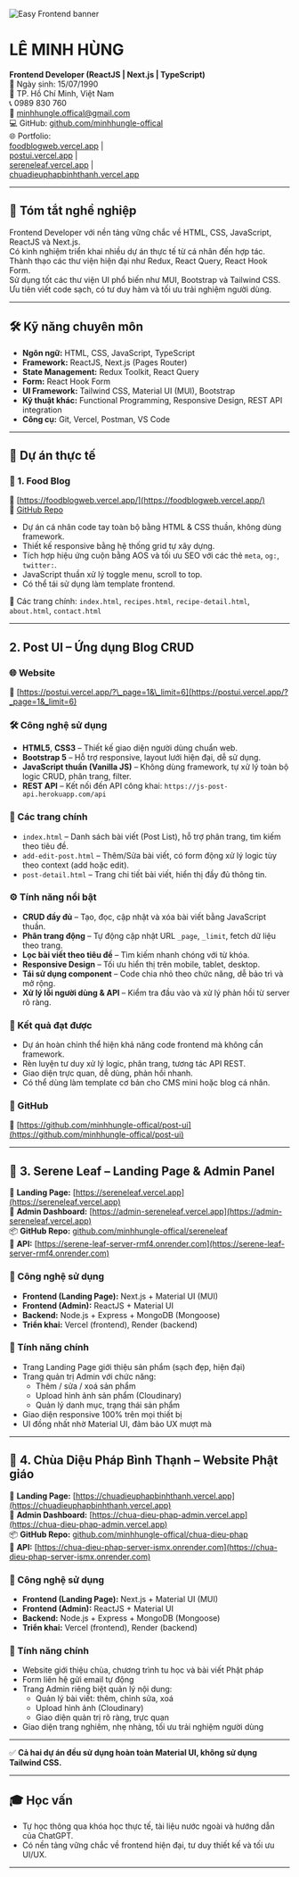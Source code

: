 ![Easy Frontend banner](https://images.unsplash.com/photo-1467232004584-a241de8bcf5d?ixlib=rb-1.2.1&ixid=MnwxMjA3fDB8MHxwaG90by1wYWdlfHx8fGVufDB8fHx8&auto=format&fit=crop&w=1469&q=80)

# LÊ MINH HÙNG

**Frontend Developer (ReactJS | Next.js | TypeScript)**  
📅 Ngày sinh: 15/07/1990  
📍 TP. Hồ Chí Minh, Việt Nam  
📞 0989 830 760  
📧 minhhungle.offical@gmail.com  
💻 GitHub: [github.com/minhhungle-offical](https://github.com/minhhungle-offical)  
🌐 Portfolio:  
[foodblogweb.vercel.app](https://foodblogweb.vercel.app/) |  
[postui.vercel.app](https://postui.vercel.app/?_page=1&_limit=6) |  
[sereneleaf.vercel.app](https://sereneleaf.vercel.app/) |  
[chuadieuphapbinhthanh.vercel.app](https://chuadieuphapbinhthanh.vercel.app)

---

## 🧾 Tóm tắt nghề nghiệp

Frontend Developer với nền tảng vững chắc về HTML, CSS, JavaScript, ReactJS và Next.js.  
Có kinh nghiệm triển khai nhiều dự án thực tế từ cá nhân đến hợp tác.  
Thành thạo các thư viện hiện đại như Redux, React Query, React Hook Form.  
Sử dụng tốt các thư viện UI phổ biến như MUI, Bootstrap và Tailwind CSS.  
Ưu tiên viết code sạch, có tư duy hàm và tối ưu trải nghiệm người dùng.

---

## 🛠️ Kỹ năng chuyên môn

- **Ngôn ngữ:** HTML, CSS, JavaScript, TypeScript
- **Framework:** ReactJS, Next.js (Pages Router)
- **State Management:** Redux Toolkit, React Query
- **Form:** React Hook Form
- **UI Framework:** Tailwind CSS, Material UI (MUI), Bootstrap
- **Kỹ thuật khác:** Functional Programming, Responsive Design, REST API integration
- **Công cụ:** Git, Vercel, Postman, VS Code

---

## 📌 Dự án thực tế

### 🎯 1. Food Blog

🔗 [https://foodblogweb.vercel.app/](https://foodblogweb.vercel.app/)  
📂 [GitHub Repo](https://github.com/minhhungle-offical/food-blog)

- Dự án cá nhân code tay toàn bộ bằng HTML & CSS thuần, không dùng framework.
- Thiết kế responsive bằng hệ thống grid tự xây dựng.
- Tích hợp hiệu ứng cuộn bằng AOS và tối ưu SEO với các thẻ `meta`, `og:`, `twitter:`.
- JavaScript thuần xử lý toggle menu, scroll to top.
- Có thể tái sử dụng làm template frontend.

📄 Các trang chính:
`index.html`, `recipes.html`, `recipe-detail.html`, `about.html`, `contact.html`

---

## 2. Post UI – Ứng dụng Blog CRUD

### 🌐 Website

🔗 [https://postui.vercel.app/?\_page=1&\_limit=6](https://postui.vercel.app/?_page=1&_limit=6)

### 🛠️ Công nghệ sử dụng

- **HTML5**, **CSS3** – Thiết kế giao diện người dùng chuẩn web.
- **Bootstrap 5** – Hỗ trợ responsive, layout lưới hiện đại, dễ sử dụng.
- **JavaScript thuần (Vanilla JS)** – Không dùng framework, tự xử lý toàn bộ logic CRUD, phân trang, filter.
- **REST API** – Kết nối đến API công khai: `https://js-post-api.herokuapp.com/api`

### 📄 Các trang chính

- `index.html` – Danh sách bài viết (Post List), hỗ trợ phân trang, tìm kiếm theo tiêu đề.
- `add-edit-post.html` – Thêm/Sửa bài viết, có form động xử lý logic tùy theo context (add hoặc edit).
- `post-detail.html` – Trang chi tiết bài viết, hiển thị đầy đủ thông tin.

### ⚙️ Tính năng nổi bật

- **CRUD đầy đủ** – Tạo, đọc, cập nhật và xóa bài viết bằng JavaScript thuần.
- **Phân trang động** – Tự động cập nhật URL `_page`, `_limit`, fetch dữ liệu theo trang.
- **Lọc bài viết theo tiêu đề** – Tìm kiếm nhanh chóng với từ khóa.
- **Responsive Design** – Tối ưu hiển thị trên mobile, tablet, desktop.
- **Tái sử dụng component** – Code chia nhỏ theo chức năng, dễ bảo trì và mở rộng.
- **Xử lý lỗi người dùng & API** – Kiểm tra đầu vào và xử lý phản hồi từ server rõ ràng.

### 🎯 Kết quả đạt được

- Dự án hoàn chỉnh thể hiện khả năng code frontend mà không cần framework.
- Rèn luyện tư duy xử lý logic, phân trang, tương tác API REST.
- Giao diện trực quan, dễ dùng, phản hồi nhanh.
- Có thể dùng làm template cơ bản cho CMS mini hoặc blog cá nhân.

### 🔗 GitHub

📂 [https://github.com/minhhungle-offical/post-ui](https://github.com/minhhungle-offical/post-ui)

---

## 🌿 3. Serene Leaf – Landing Page & Admin Panel

🔗 **Landing Page:** [https://sereneleaf.vercel.app](https://sereneleaf.vercel.app)  
🔗 **Admin Dashboard:** [https://admin-sereneleaf.vercel.app](https://admin-sereneleaf.vercel.app)  
📦 **GitHub Repo:** [github.com/minhhungle-offical/sereneleaf](https://github.com/minhhungle-offical/sereneleaf)  
📡 **API:** [https://serene-leaf-server-rmf4.onrender.com](https://serene-leaf-server-rmf4.onrender.com)

### 🚀 Công nghệ sử dụng

- **Frontend (Landing Page):** Next.js + Material UI (MUI)
- **Frontend (Admin):** ReactJS + Material UI
- **Backend:** Node.js + Express + MongoDB (Mongoose)
- **Triển khai:** Vercel (frontend), Render (backend)

### 🎯 Tính năng chính

- Trang Landing Page giới thiệu sản phẩm (sạch đẹp, hiện đại)
- Trang quản trị Admin với chức năng:
  - Thêm / sửa / xoá sản phẩm
  - Upload hình ảnh sản phẩm (Cloudinary)
  - Quản lý danh mục, trạng thái sản phẩm
- Giao diện responsive 100% trên mọi thiết bị
- UI đồng nhất nhờ Material UI, đảm bảo UX mượt mà

---

## 🏯 4. Chùa Diệu Pháp Bình Thạnh – Website Phật giáo

🔗 **Landing Page:** [https://chuadieuphapbinhthanh.vercel.app](https://chuadieuphapbinhthanh.vercel.app)  
🔗 **Admin Dashboard:** [https://chua-dieu-phap-admin.vercel.app](https://chua-dieu-phap-admin.vercel.app)  
📦 **GitHub Repo:** [github.com/minhhungle-offical/chua-dieu-phap](https://github.com/minhhungle-offical/chua-dieu-phap)  
📡 **API:** [https://chua-dieu-phap-server-ismx.onrender.com](https://chua-dieu-phap-server-ismx.onrender.com)

### 🚀 Công nghệ sử dụng

- **Frontend (Landing Page):** Next.js + Material UI (MUI)
- **Frontend (Admin):** ReactJS + Material UI
- **Backend:** Node.js + Express + MongoDB (Mongoose)
- **Triển khai:** Vercel (frontend), Render (backend)

### 🎯 Tính năng chính

- Website giới thiệu chùa, chương trình tu học và bài viết Phật pháp
- Form liên hệ gửi email tự động
- Trang Admin riêng biệt quản lý nội dung:
  - Quản lý bài viết: thêm, chỉnh sửa, xoá
  - Upload hình ảnh (Cloudinary)
  - Giao diện quản trị rõ ràng, trực quan
- Giao diện trang nghiêm, nhẹ nhàng, tối ưu trải nghiệm người dùng

---

✅ **Cả hai dự án đều sử dụng hoàn toàn Material UI, không sử dụng Tailwind CSS.**

---

## 🎓 Học vấn

- Tự học thông qua khóa học thực tế, tài liệu nước ngoài và hướng dẫn của ChatGPT.
- Có nền tảng vững chắc về frontend hiện đại, tư duy thiết kế và tối ưu UI/UX.

---
